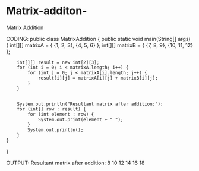# Matrix-additon-
Matrix Addition


CODING:
public class MatrixAddition {
    public static void main(String[] args) {
        int[][] matrixA = {
            {1, 2, 3},
            {4, 5, 6}
        };
        int[][] matrixB = {
            {7, 8, 9},
            {10, 11, 12}
        };


        int[][] result = new int[2][3];
        for (int i = 0; i < matrixA.length; i++) {
            for (int j = 0; j < matrixA[i].length; j++) {
                result[i][j] = matrixA[i][j] + matrixB[i][j];
            }
        }


        System.out.println("Resultant matrix after addition:");
        for (int[] row : result) {
            for (int element : row) {
                System.out.print(element + " ");
            }
            System.out.println();
        }
    }
}


OUTPUT:
Resultant matrix after addition:
8 10 12 
14 16 18
